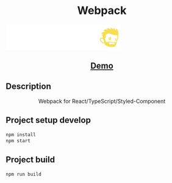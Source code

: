 <h1 align="center">Webpack</h1>

<img src="./readme_assets/logo.svg" width="300" align="center">

<h2 align="center"><a  href="">Demo</a></h2>

## Description

<p align="center">Webpack for React/TypeScript/Styled-Component</p>

## Project setup develop

```
npm install
npm start
```

## Project build

```
npm run build
```
